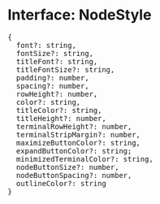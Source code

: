 # Interface: NodeStyle

<pre>
{
  font?: string,
  fontSize?: string,
  titleFont?: string,
  titleFontSize?: string,
  padding?: number,
  spacing?: number,
  rowHeight?: number,
  color?: string,
  titleColor?: string,
  titleHeight?: number,
  terminalRowHeight?: number,
  terminalStripMargin?: number,
  maximizeButtonColor?: string,
  expandButtonColor?: string;
  minimizedTerminalColor?: string,
  nodeButtonSize?: number,
  nodeButtonSpacing?: number,
  outlineColor?: string
}
</pre>

<script setup>
import Ref from '../../../../../components/api/Ref.vue';
</script>
